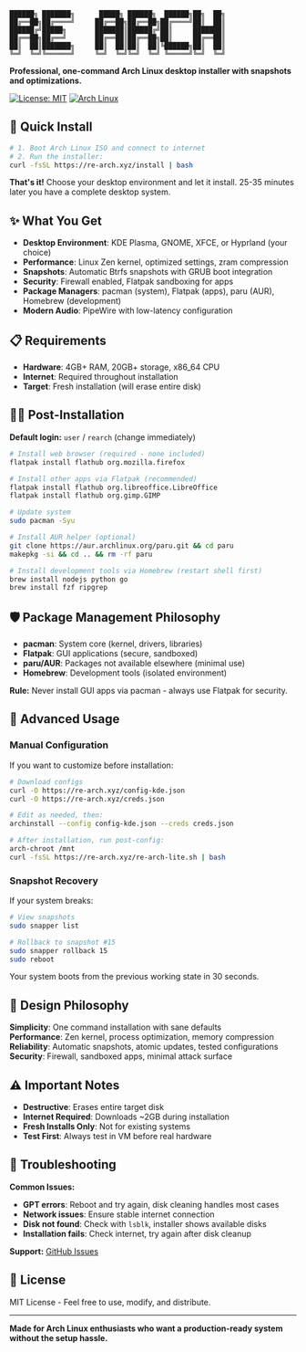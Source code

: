 ```
██████╗ ███████╗      █████╗ ██████╗  ██████╗██╗  ██╗
██╔══██╗██╔════╝     ██╔══██╗██╔══██╗██╔════╝██║  ██║
██████╔╝█████╗       ███████║██████╔╝██║     ███████║
██╔══██╗██╔══╝       ██╔══██║██╔══██╗██║     ██╔══██║
██║  ██║███████╗     ██║  ██║██║  ██║╚██████╗██║  ██║
╚═╝  ╚═╝╚══════╝     ╚═╝  ╚═╝╚═╝  ╚═╝ ╚═════╝╚═╝  ╚═╝
```

**Professional, one-command Arch Linux desktop installer with snapshots and optimizations.**

[![License: MIT](https://img.shields.io/badge/License-MIT-blue.svg)](https://opensource.org/licenses/MIT)
[![Arch Linux](https://img.shields.io/badge/Arch_Linux-1793D1?logo=arch-linux&logoColor=white)](https://archlinux.org/)

## 🚀 Quick Install

```bash
# 1. Boot Arch Linux ISO and connect to internet
# 2. Run the installer:
curl -fsSL https://re-arch.xyz/install | bash
```

**That's it!** Choose your desktop environment and let it install. 25-35 minutes later you have a complete desktop system.

## ✨ What You Get

- **Desktop Environment**: KDE Plasma, GNOME, XFCE, or Hyprland (your choice)
- **Performance**: Linux Zen kernel, optimized settings, zram compression
- **Snapshots**: Automatic Btrfs snapshots with GRUB boot integration
- **Security**: Firewall enabled, Flatpak sandboxing for apps
- **Package Managers**: pacman (system), Flatpak (apps), paru (AUR), Homebrew (development)
- **Modern Audio**: PipeWire with low-latency configuration

## 📋 Requirements

- **Hardware**: 4GB+ RAM, 20GB+ storage, x86_64 CPU
- **Internet**: Required throughout installation
- **Target**: Fresh installation (will erase entire disk)

## 🏃‍♂️ Post-Installation

**Default login:** `user` / `rearch` (change immediately)

```bash
# Install web browser (required - none included)
flatpak install flathub org.mozilla.firefox

# Install other apps via Flatpak (recommended)
flatpak install flathub org.libreoffice.LibreOffice
flatpak install flathub org.gimp.GIMP

# Update system
sudo pacman -Syu

# Install AUR helper (optional)
git clone https://aur.archlinux.org/paru.git && cd paru
makepkg -si && cd .. && rm -rf paru

# Install development tools via Homebrew (restart shell first)
brew install nodejs python go
brew install fzf ripgrep
```

## 🛡️ Package Management Philosophy

- **pacman**: System core (kernel, drivers, libraries)
- **Flatpak**: GUI applications (secure, sandboxed)
- **paru/AUR**: Packages not available elsewhere (minimal use)
- **Homebrew**: Development tools (isolated environment)

**Rule:** Never install GUI apps via pacman - always use Flatpak for security.

## 🔧 Advanced Usage

### Manual Configuration

If you want to customize before installation:

```bash
# Download configs
curl -O https://re-arch.xyz/config-kde.json
curl -O https://re-arch.xyz/creds.json

# Edit as needed, then:
archinstall --config config-kde.json --creds creds.json

# After installation, run post-config:
arch-chroot /mnt
curl -fsSL https://re-arch.xyz/re-arch-lite.sh | bash
```

### Snapshot Recovery

If your system breaks:

```bash
# View snapshots
sudo snapper list

# Rollback to snapshot #15
sudo snapper rollback 15
sudo reboot
```

Your system boots from the previous working state in 30 seconds.

## 🎯 Design Philosophy

**Simplicity**: One command installation with sane defaults  
**Performance**: Zen kernel, process optimization, memory compression  
**Reliability**: Automatic snapshots, atomic updates, tested configurations  
**Security**: Firewall, sandboxed apps, minimal attack surface

## ⚠️ Important Notes

- **Destructive**: Erases entire target disk
- **Internet Required**: Downloads ~2GB during installation
- **Fresh Installs Only**: Not for existing systems
- **Test First**: Always test in VM before real hardware

## 🐛 Troubleshooting

**Common Issues:**

- **GPT errors**: Reboot and try again, disk cleaning handles most cases
- **Network issues**: Ensure stable internet connection
- **Disk not found**: Check with `lsblk`, installer shows available disks
- **Installation fails**: Check internet, try again after disk cleanup

**Support:** [GitHub Issues](https://github.com/buggerman/re-arch/issues)

## 📜 License

MIT License - Feel free to use, modify, and distribute.

---

**Made for Arch Linux enthusiasts who want a production-ready system without the setup hassle.**